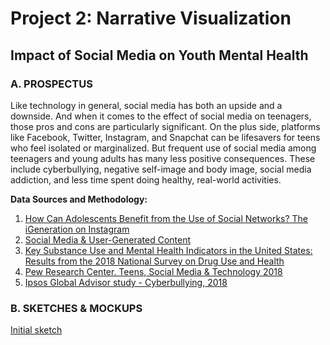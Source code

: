 # Project 2: Narrative Visualization
## Impact of Social Media on Youth Mental Health
### A. PROSPECTUS
Like technology in general, social media has both an upside and a downside. And when it comes to the effect of social media on teenagers, those pros and cons are particularly significant. On the plus side, platforms like Facebook, Twitter, Instagram, and Snapchat can be lifesavers for teens who feel isolated or marginalized. But frequent use of social media among teenagers and young adults has many less positive consequences. These include cyberbullying, negative self-image and body image, social media addiction, and less time spent doing healthy, real-world activities.

**Data Sources and Methodology:**
1. [How Can Adolescents Benefit from the Use of Social Networks? The iGeneration on Instagram](https://www.mdpi.com/1660-4601/17/19/6952) 
2. [Social Media & User-Generated Content](https://www.statista.com/markets/424/topic/540/social-media-user-generated-content/) 
3. [Key Substance Use and Mental Health Indicators in the United States: Results from the 2018 National Survey on Drug Use and Health](https://www.samhsa.gov/data/sites/default/files/cbhsq-reports/NSDUHNationalFindingsReport2018/NSDUHNationalFindingsReport2018.pdf)
4. [Pew Research Center. Teens, Social Media & Technology 2018](https://www.pewresearch.org/internet/2018/05/31/teens-social-media-technology-2018/)
5. [Ipsos Global Advisor study - Cyberbullying, 2018](https://www.ipsos.com/sites/default/files/ct/news/documents/2018-06/cyberbullying_june2018.pdf)


### B. SKETCHES & MOCKUPS
[Initial sketch](https://github.com/alexavdeyev/Interactive-Data-Vis-Portfolio/blob/main/Project2/data/1.png)

